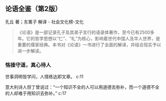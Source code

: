 ## 论语全鉴（第2版）

孔丘 著；东篱子 解译  -  社会文化榜-文化

> 《论语》是一部记录孔子及其弟子言行的语录体著作，至今已有2500多年。它的哲学思想以“仁”、“礼”为核心，影响着世代中国人及华人世界，是重要的儒家经典。本书对《论语》一书进行了全面的解译，并结合现实予以进一步解读。


### 恪操守道，真心待人

世事洞明皆学问，人情练达即文章。 c:11

意大利诗人但丁曾说过：“一个知识不全的人可以用道德去弥补，而一个道德不全的人却难于用知识去弥补。” c:17